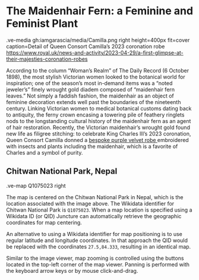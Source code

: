 



# The Maidenhair Fern: a Feminine and Feminist Plant

.ve-media gh:iamgarascia/media/Camilla.png right height=400px fit=cover caption=Detail of Queen Consort Camilla’s 2023 coronation robe https://www.royal.uk/news-and-activity/2023-04-29/a-first-glimpse-at-their-majesties-coronation-robes

According to the column “Woman’s Realm” of The Daily Record (6 October 1898), the most stylish Victorian women looked to the botanical world for inspiration; one of the season’s most in-demand items was a “noted jeweler’s” finely wrought gold diadem composed of “maidenhair fern leaves.” Not simply a faddish fashion, the maidenhair as an object of feminine decoration extends well past the boundaries of the nineteenth century. 
Linking Victorian women to medical botanical customs dating back to antiquity, the ferny crown encasing a towering pile of feathery ringlets nods to the longstanding cultural history of the maidenhair fern as an agent of hair restoration. Recently, the Victorian maidenhair’s wrought gold found new life as filigree stitching: to celebrate King Charles III’s 2023 coronation, Queen Consort Camilla donned a [bespoke purple velvet robe ](https://www.royal.uk/news-and-activity/2023-04-29/a-first-glimpse-at-their-majesties-coronation-robes) embroidered with insects and plants including the maidenhair, which is a favorite of Charles and a symbol of purity.





## Chitwan National Park, Nepal

.ve-map Q1075023 right

The map is centered on the Chitwan National Park in Nepal, which is the location associated with the image above.  The Wikidata identifier for Chitwan National Park is `Q1075023`.  When a map location is specified using a Wikidata ID (or QID) Juncture can automatically retrieve the geographic coordinates for map centering.

An alternative to using a Wikidata identifier for map positioning is to use regular latitude and longitude coordinates.  In that approach the QID would be replaced with the coordinates `27.5,84.333`, resulting in an identical map.

Similar to the image viewer, map zooming is controlled using the buttons located in the top-left corner of the map viewer.  Panning is performed with the keyboard arrow keys or by mouse click-and-drag.